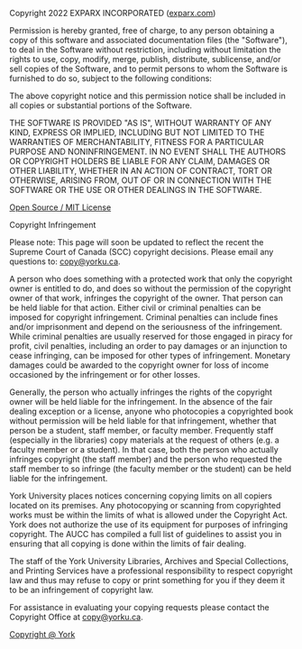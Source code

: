 Copyright 2022 EXPARX INCORPORATED ([exparx.com](https://www.exparx.com/))<br/>

Permission is hereby granted, free of charge, to any person obtaining a copy of this software and associated documentation files (the "Software"), to deal in the Software without restriction, including without limitation the rights to use, copy, modify, merge, publish, distribute, sublicense, and/or sell copies of the Software, and to permit persons to whom the Software is furnished to do so, subject to the following conditions:

The above copyright notice and this permission notice shall be included in all copies or substantial portions of the Software.

THE SOFTWARE IS PROVIDED "AS IS", WITHOUT WARRANTY OF ANY KIND, EXPRESS OR IMPLIED, INCLUDING BUT NOT LIMITED TO THE WARRANTIES OF MERCHANTABILITY, FITNESS FOR A PARTICULAR PURPOSE AND NONINFRINGEMENT. IN NO EVENT SHALL THE AUTHORS OR COPYRIGHT HOLDERS BE LIABLE FOR ANY CLAIM, DAMAGES OR OTHER LIABILITY, WHETHER IN AN ACTION OF CONTRACT, TORT OR OTHERWISE, ARISING FROM, OUT OF OR IN CONNECTION WITH THE SOFTWARE OR THE USE OR OTHER DEALINGS IN THE SOFTWARE.

[Open Source / MIT License](https://opensource.org/licenses/MIT)<br/>

Copyright Infringement

Please note: This page will soon be updated to reflect the recent the Supreme Court of Canada (SCC) copyright decisions. Please email any questions to: copy@yorku.ca.

A person who does something with a protected work that only the copyright owner is entitled to do, and does so without the permission of the copyright owner of that work, infringes the copyright of the owner. That person can be held liable for that action. Either civil or criminal penalties can be imposed for copyright infringement. Criminal penalties can include fines and/or imprisonment and depend on the seriousness of the infringement. While criminal penalties are usually reserved for those engaged in piracy for profit, civil penalties, including an order to pay damages or an injunction to cease infringing, can be imposed for other types of infringement. Monetary damages could be awarded to the copyright owner for loss of income occasioned by the infringement or for other losses.

Generally, the person who actually infringes the rights of the copyright owner will be held liable for the infringement. In the absence of the fair dealing exception or a license, anyone who photocopies a copyrighted book without permission will be held liable for that infringement, whether that person be a student, staff member, or faculty member. Frequently staff (especially in the libraries) copy materials at the request of others (e.g. a faculty member or a student). In that case, both the person who actually infringes copyright (the staff member) and the person who requested the staff member to so infringe (the faculty member or the student) can be held liable for the infringement.

York University places notices concerning copying limits on all copiers located on its premises. Any photocopying or scanning from copyrighted works must be within the limits of what is allowed under the Copyright Act. York does not authorize the use of its equipment for purposes of infringing copyright. The AUCC has compiled a full list of guidelines to assist you in ensuring that all copying is done within the limits of fair dealing.

The staff of the York University Libraries, Archives and Special Collections, and Printing Services have a professional responsibility to respect copyright law and thus may refuse to copy or print something for you if they deem it to be an infringement of copyright law.

For assistance in evaluating your copying requests please contact the Copyright Office at copy@yorku.ca.

[Copyright @ York](https://copyright.info.yorku.ca/copyright-infringement/)<br/>

